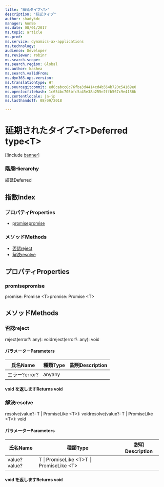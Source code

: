 ```yaml
---
title: "繰延タイプ<T>"
description: "繰延タイプ"
author: shadykdc
manager: AnnBe
ms.date: 08/01/2017
ms.topic: article
ms.prod: 
ms.service: dynamics-ax-applications
ms.technology: 
audience: Developer
ms.reviewer: robinr
ms.search.scope: 
ms.search.region: Global
ms.author: kashea
ms.search.validFrom: 
ms.dyn365.ops.version: 
ms.translationtype: HT
ms.sourcegitcommit: ed6cabcc8c76fba3d4414cd4b564b720c54169e0
ms.openlocfilehash: 1c654bc705bfc5a45e38a255e2ffb567c9e4186b
ms.contentlocale: ja-jp
ms.lasthandoff: 08/09/2018

---
```


# <a name="deferred-typelttgt"></a><span data-ttu-id="27723-103">延期されたタイプ&lt;T&gt;</span><span class="sxs-lookup"><span data-stu-id="27723-103">Deferred type&lt;T&gt;</span></span>

[!include [banner](../../../../includes/banner.md)]

### <a name="hierarchy"></a><span data-ttu-id="27723-104">階層</span><span class="sxs-lookup"><span data-stu-id="27723-104">Hierarchy</span></span>

<span data-ttu-id="27723-105">繰延</span><span class="sxs-lookup"><span data-stu-id="27723-105">Deferred</span></span> <br>

## <a name="index"></a><span data-ttu-id="27723-106">指数</span><span class="sxs-lookup"><span data-stu-id="27723-106">Index</span></span>

### <a name="properties"></a><span data-ttu-id="27723-107">プロパティ</span><span class="sxs-lookup"><span data-stu-id="27723-107">Properties</span></span>

* [<span data-ttu-id="27723-108">promise</span><span class="sxs-lookup"><span data-stu-id="27723-108">promise</span></span>](defer-ideferred.md#promise)

### <a name="methods"></a><span data-ttu-id="27723-109">メソッド</span><span class="sxs-lookup"><span data-stu-id="27723-109">Methods</span></span>

* [<span data-ttu-id="27723-110">否認</span><span class="sxs-lookup"><span data-stu-id="27723-110">reject</span></span>](defer-ideferred.md#reject)
* [<span data-ttu-id="27723-111">解決</span><span class="sxs-lookup"><span data-stu-id="27723-111">resolve</span></span>](defer-ideferred.md#resolve)

## <a name="properties"></a><span data-ttu-id="27723-112">プロパティ</span><span class="sxs-lookup"><span data-stu-id="27723-112">Properties</span></span>

### <a name="promise"></a><span data-ttu-id="27723-113">promise</span><span class="sxs-lookup"><span data-stu-id="27723-113">promise</span></span>

<span data-ttu-id="27723-114">promise: Promise &lt;T&gt;</span><span class="sxs-lookup"><span data-stu-id="27723-114">promise: Promise &lt;T&gt;</span></span>




## <a name="methods"></a><span data-ttu-id="27723-115">メソッド</span><span class="sxs-lookup"><span data-stu-id="27723-115">Methods</span></span>

### <a name="reject"></a><span data-ttu-id="27723-116">否認</span><span class="sxs-lookup"><span data-stu-id="27723-116">reject</span></span>


<span data-ttu-id="27723-117">reject(error?: any): void</span><span class="sxs-lookup"><span data-stu-id="27723-117">reject(error?: any): void</span></span>




#### <a name="parameters"></a><span data-ttu-id="27723-118">パラメーター</span><span class="sxs-lookup"><span data-stu-id="27723-118">Parameters</span></span>

| <span data-ttu-id="27723-119">氏名</span><span class="sxs-lookup"><span data-stu-id="27723-119">Name</span></span> | <span data-ttu-id="27723-120">種類</span><span class="sxs-lookup"><span data-stu-id="27723-120">Type</span></span> | <span data-ttu-id="27723-121">説明</span><span class="sxs-lookup"><span data-stu-id="27723-121">Description</span></span> |
| ---- | ---- | ----------- |
| <span data-ttu-id="27723-122">エラー?</span><span class="sxs-lookup"><span data-stu-id="27723-122">error?</span></span>|<span data-ttu-id="27723-123">any</span><span class="sxs-lookup"><span data-stu-id="27723-123">any</span></span>||

#### <a name="returns-void"></a><span data-ttu-id="27723-124">void を返します</span><span class="sxs-lookup"><span data-stu-id="27723-124">Returns void</span></span>

### <a name="resolve"></a><span data-ttu-id="27723-125">解決</span><span class="sxs-lookup"><span data-stu-id="27723-125">resolve</span></span>


<span data-ttu-id="27723-126">resolve(value?: T &#124; PromiseLike &lt;T&gt;): void</span><span class="sxs-lookup"><span data-stu-id="27723-126">resolve(value?: T &#124; PromiseLike &lt;T&gt;): void</span></span>




#### <a name="parameters"></a><span data-ttu-id="27723-127">パラメーター</span><span class="sxs-lookup"><span data-stu-id="27723-127">Parameters</span></span>

| <span data-ttu-id="27723-128">氏名</span><span class="sxs-lookup"><span data-stu-id="27723-128">Name</span></span> | <span data-ttu-id="27723-129">種類</span><span class="sxs-lookup"><span data-stu-id="27723-129">Type</span></span> | <span data-ttu-id="27723-130">説明</span><span class="sxs-lookup"><span data-stu-id="27723-130">Description</span></span> |
| ---- | ---- | ----------- |
| <span data-ttu-id="27723-131">value?</span><span class="sxs-lookup"><span data-stu-id="27723-131">value?</span></span>|<span data-ttu-id="27723-132">T &#124; PromiseLike &lt;T&gt;</span><span class="sxs-lookup"><span data-stu-id="27723-132">T &#124; PromiseLike &lt;T&gt;</span></span>||

#### <a name="returns-void"></a><span data-ttu-id="27723-133">void を返します</span><span class="sxs-lookup"><span data-stu-id="27723-133">Returns void</span></span>


